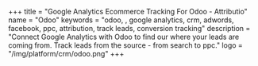 +++
title = "Google Analytics Ecommerce Tracking For Odoo - Attributio"
name = "Odoo"
keywords = "odoo, , google analytics, crm, adwords, facebook, ppc, attribution, track leads, conversion tracking"
description = "Connect Google Analytics with Odoo to find our where your leads are coming from. Track leads from the source - from search to ppc."
logo = "/img/platform/crm/odoo.png"
+++
